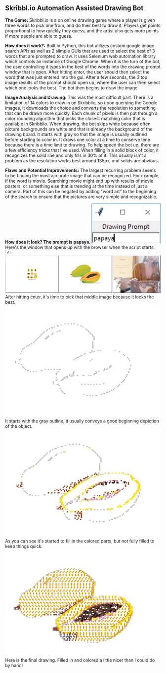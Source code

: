 ## Skribbl.io Automation Assisted Drawing Bot

**The Game:** Skribbl.io is a on online drawing game where a player is given three words to pick one from, and do their best to draw it. Players get points proportional to how quickly they guess, and the artist also gets more points if more people are able to guess. 

**How does it work?:** Built in Python, this bot utilizes custom google image search APIs as well as 2 siimple GUIs that are used to select the best of 3 words that are prompted to draw. It uses Selenium web automation library which controls an instance of Google Chrome. When it is the turn of the bot, the user controlling it types in the best of the words into the drawing prompt window that is open. After hitting enter, the user should then select the word that was just entered into the gui. After a few seconds, the 3 top image results of the prompt should open up, where the user can then select which one looks the best. The bot then begins to draw the image. 

**Image Analysis and Drawing:** This was the most difficult part. There is a limitation of 14 colors to draw in on Skribblio, so upon querying the Google images, it downloads the choice and converts the resolution to something that can be drawn more quickly. Each chunk of pixels is then put through a color rounding algorithm that picks the closest matching color that is available in Skribblio. When drawing, the bot skips white because often picture backgrounds are white and that is already the background of the drawing board. It starts with gray so that the image is usually outlined before starting to color in. It draws one color at a time to conserve time because there is a time limit to drawing. To help speed the bot up, there are a few efficiency tricks that I've used. When filling in a solid block of color, it recognizes the solid line and only fills in 30% of it. This usually isn't a problem as the resolution works best around 135px, and solids are obvious.

**Flaws and Potential Improvements:** The largest recurring problem seems to be finding the most accurate image that can be recognized. For example, if the word is movie. Searching movie might end up with results of movie posters, or something else that is trending at the time instead of just a camera. Part of this can be negated by adding "word art" to the beginning of the search to ensure that the pictures are very simple and recognizable. 


**How does it look? The prompt is papaya.**
<img src="images/drawing_prompt.png?raw=true"/>
<br>
Here's the window that opens up with the browser when the script starts. 
<br>
<img src="images/papaya_gui_selection.png?raw=true"/>
<br>
After hitting enter, it's time to pick that middle image because it looks the best.
<br>
<img src="images/papaya_start.png?raw=true"/>
<br>
It starts with the gray outline, it usually conveys a good beginning depiction of the object.
<br>
<img src="images/papaya_partial.png?raw=true"/>
<br>
As you can see it's started to fill in the colored parts, but not fully filled to keep things quick.
<br>
<img src="images/papaya_done.png?raw=true"/>
<br>
Here is the final drawing. Filled in and colored a little nicer than I could do by hand!
<br>

